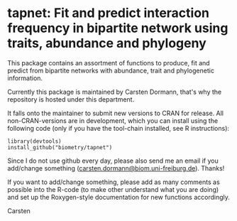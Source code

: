 # tapnet: Fit and predict interaction frequency in bipartite network using traits, abundance and phylogeny

This package contains an assortment of functions to produce, fit and predict from bipartite networks with abundance, trait and phylogenetic information.

Currently this package is maintained by Carsten Dormann, that's why the repository is hosted under this department.

It falls onto the maintainer to submit new versions to CRAN for release. All non-CRAN-versions are in development, which you can install using the following code (only if you have the tool-chain installed, see R instructions):

    library(devtools)
    install_github("biometry/tapnet")

Since I do not use github every day, please also send me an email if you add/change something (carsten.dormann@biom.uni-freiburg.de). Thanks!

If you want to add/change something, please add as many comments as possible into the R-code (to make other understand what you are doing) and set up the Roxygen-style documentation for new functions accordingly.


Carsten



